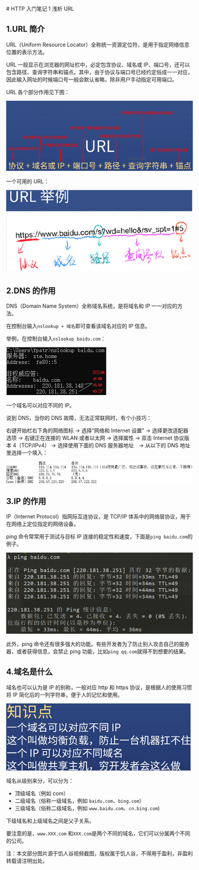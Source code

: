 ﻿﻿# HTTP 入门笔记 1 浅析 URL

## 1.URL 简介

URL（Uniform Resource Locator）全称统一资源定位符，是用于指定网络信息位置的表示方法。

URL 一般显示在浏览器的网址栏中，必定包含协议、域名或 IP、端口号，还可以包含路径、查询字符串和锚点。其中，由于协议与端口号已经约定俗成一一对应，因此输入网址的时候端口号一般会默认省略，除非用户手动指定可用端口。

URL 各个部分作用见下图：

![image](BlogDemo_Image/HTML_Note3_1.png)

一个可用的 URL：

![image](BlogDemo_Image/HTML_Note3_2.png)

## 2.DNS 的作用

DNS（Domain Name System）全称域名系统，是将域名和 IP 一一对应的方法。

在控制台输入`nslookup + 域名`即可查看该域名对应的 IP 信息。

举例，在控制台输入`nslookup baidu.com`：

![image](BlogDemo_Image/HTML_Note3_4.png)

一个域名可以对应不同的 IP。

说到 DNS，当你的 DNS 故障，无法正常联网时，有个小技巧：

右键开始栏右下角的网络图标 -> 选择“网络和 Internet 设置” -> 选择更改适配器选项 -> 右键正在连接的 WLAN 或者以太网 -> 选择属性 -> 双击 Internet 协议版本 4（TCP/IPv4） -> 选择使用下面的 DNS 服务器地址　-> 从以下的 DNS 地址里选择一个填入：

![image](BlogDemo_Image/HTML_Note3_5Update.png)

## 3.IP 的作用

IP（Internet Protocol）指网际互连协议，是 TCP/IP 体系中的网络层协议，用于在网络上定位指定的网络设备。

ping 命令常常用于测试与目标 IP 连接的稳定性和速度，下面是`ping baidu.com`的例子。

![image](BlogDemo_Image/HTML_Note3_6.png)

此外，ping 命令还有很多强大的功能。有些开发者为了防止别人攻击自己的服务器，或者获得信息，会禁止 ping 功能，比如`ping qq.com`就得不到想要的结果。

## 4.域名是什么

域名也可以认为是 IP 的别称，一般对应 http 和 https 协议，是根据人的使用习惯将 IP 简化后的一列字符串，便于人的记忆和使用。

![image](BlogDemo_Image/HTML_Note3_3.png)

域名从级别来分，可以分为：

- 顶级域名（例如 com）
- 二级域名（俗称一级域名，例如 `baidu.com`、`bing.com`）
- 三级域名（俗称二级域名，例如 `www.baidu.com`、`cn.bing.com`)

下级域名和上级域名之间是父子关系。

要注意的是，`www.XXX.com` 和`XXX.com`是两个不同的域名，它们可以分属两个不同的公司。

注：本文部分图片源于饥人谷视频截图，版权属于饥人谷，不得用于盈利，非盈利转载请注明出处。
